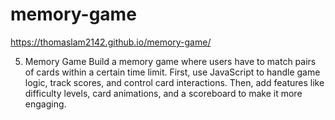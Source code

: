 # memory-game

https://thomaslam2142.github.io/memory-game/


5. Memory Game
Build a memory game where users have to match pairs of cards within a certain time limit. First, use JavaScript to handle game logic, track scores, and control card interactions. Then, add features like difficulty levels, card animations, and a scoreboard to make it more engaging.
